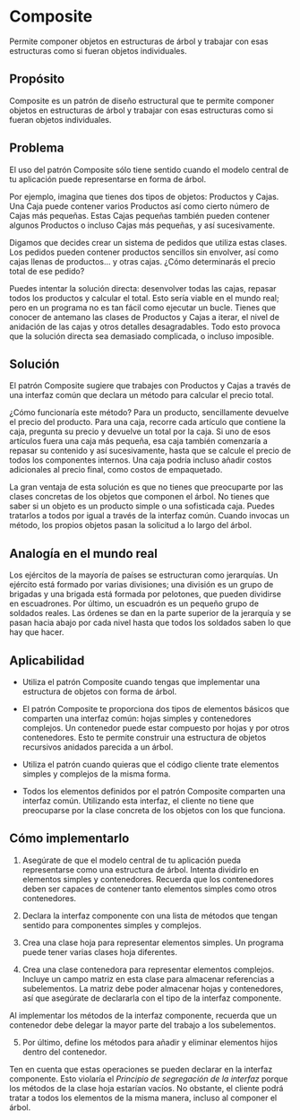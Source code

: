 ﻿# Composite

Permite componer objetos en estructuras de árbol y trabajar con esas estructuras como si fueran objetos individuales.

## Propósito

Composite es un patrón de diseño estructural que te permite componer objetos en estructuras de árbol y trabajar con esas estructuras como si fueran objetos individuales.


## Problema

El uso del patrón Composite sólo tiene sentido cuando el modelo central de tu aplicación puede representarse en forma de árbol.

Por ejemplo, imagina que tienes dos tipos de objetos: Productos y Cajas. Una Caja puede contener varios Productos así como cierto número de Cajas más pequeñas. Estas Cajas pequeñas también pueden contener algunos Productos o incluso Cajas más pequeñas, y así sucesivamente.

Digamos que decides crear un sistema de pedidos que utiliza estas clases. Los pedidos pueden contener productos sencillos sin envolver, así como cajas llenas de productos... y otras cajas. ¿Cómo determinarás el precio total de ese pedido?

Puedes intentar la solución directa: desenvolver todas las cajas, repasar todos los productos y calcular el total. Esto sería viable en el mundo real; pero en un programa no es tan fácil como ejecutar un bucle. Tienes que conocer de antemano las clases de Productos y Cajas a iterar, el nivel de anidación de las cajas y otros detalles desagradables. Todo esto provoca que la solución directa sea demasiado complicada, o incluso imposible.


## Solución

El patrón Composite sugiere que trabajes con Productos y Cajas a través de una interfaz común que declara un método para calcular el precio total.

¿Cómo funcionaría este método? Para un producto, sencillamente devuelve el precio del producto. Para una caja, recorre cada artículo que contiene la caja, pregunta su precio y devuelve un total por la caja. Si uno de esos artículos fuera una caja más pequeña, esa caja también comenzaría a repasar su contenido y así sucesivamente, hasta que se calcule el precio de todos los componentes internos. Una caja podría incluso añadir costos adicionales al precio final, como costos de empaquetado.

La gran ventaja de esta solución es que no tienes que preocuparte por las clases concretas de los objetos que componen el árbol. No tienes que saber si un objeto es un producto simple o una sofisticada caja. Puedes tratarlos a todos por igual a través de la interfaz común. Cuando invocas un método, los propios objetos pasan la solicitud a lo largo del árbol.


## Analogía en el mundo real

Los ejércitos de la mayoría de países se estructuran como jerarquías. Un ejército está formado por varias divisiones; una división es un grupo de brigadas y una brigada está formada por pelotones, que pueden dividirse en escuadrones. Por último, un escuadrón es un pequeño grupo de soldados reales. Las órdenes se dan en la parte superior de la jerarquía y se pasan hacia abajo por cada nivel hasta que todos los soldados saben lo que hay que hacer.


## Aplicabilidad

- Utiliza el patrón Composite cuando tengas que implementar una estructura de objetos con forma de árbol.

- El patrón Composite te proporciona dos tipos de elementos básicos que comparten una interfaz común: hojas simples y contenedores complejos. Un contenedor puede estar compuesto por hojas y por otros contenedores. Esto te permite construir una estructura de objetos recursivos anidados parecida a un árbol.

- Utiliza el patrón cuando quieras que el código cliente trate elementos simples y complejos de la misma forma.

- Todos los elementos definidos por el patrón Composite comparten una interfaz común. Utilizando esta interfaz, el cliente no tiene que preocuparse por la clase concreta de los objetos con los que funciona.


## Cómo implementarlo

1. Asegúrate de que el modelo central de tu aplicación pueda representarse como una estructura de árbol. Intenta dividirlo en elementos simples y contenedores. Recuerda que los contenedores deben ser capaces de contener tanto elementos simples como otros contenedores.

2. Declara la interfaz componente con una lista de métodos que tengan sentido para componentes simples y complejos.

3. Crea una clase hoja para representar elementos simples. Un programa puede tener varias clases hoja diferentes.

4. Crea una clase contenedora para representar elementos complejos. Incluye un campo matriz en esta clase para almacenar referencias a subelementos. La matriz debe poder almacenar hojas y contenedores, así que asegúrate de declararla con el tipo de la interfaz componente.

Al implementar los métodos de la interfaz componente, recuerda que un contenedor debe delegar la mayor parte del trabajo a los subelementos.

5. Por último, define los métodos para añadir y eliminar elementos hijos dentro del contenedor.

Ten en cuenta que estas operaciones se pueden declarar en la interfaz componente. Esto violaría el *Principio de segregación de la interfaz* porque los métodos de la clase hoja estarían vacíos. No obstante, el cliente podrá tratar a todos los elementos de la misma manera, incluso al componer el árbol.



